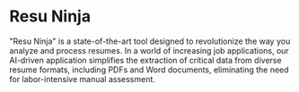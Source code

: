 # Resu Ninja
"Resu Ninja" is a state-of-the-art tool designed to revolutionize the way you analyze and process resumes. In a world of increasing job applications, our AI-driven application simplifies the extraction of critical data from diverse resume formats, including PDFs and Word documents, eliminating the need for labor-intensive manual assessment.
